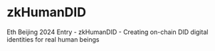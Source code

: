 # zkHumanDID
Eth Beijing 2024 Entry - zkHumanDID - Creating on-chain DID digital identities for real human beings
